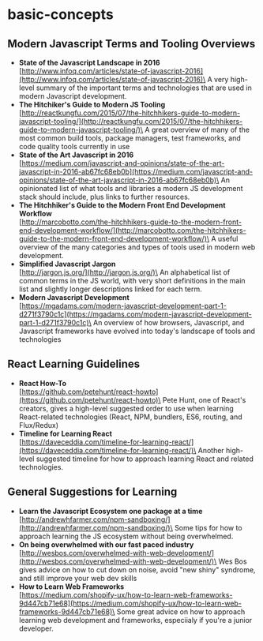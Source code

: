# basic-concepts

## Modern Javascript Terms and Tooling Overviews

* **State of the Javascript Landscape in 2016**\
  [http://www.infoq.com/articles/state-of-javascript-2016](http://www.infoq.com/articles/state-of-javascript-2016)\
  A very high-level summary of the important terms and technologies that are used in modern Javascript development.
* **The Hitchiker's Guide to Modern JS Tooling**\
  [http://reactkungfu.com/2015/07/the-hitchhikers-guide-to-modern-javascript-tooling/](http://reactkungfu.com/2015/07/the-hitchhikers-guide-to-modern-javascript-tooling/)\
  A great overview of many of the most common build tools, package managers, test frameworks, and code quality tools currently in use
* **State of the Art Javascript in 2016**\
  [https://medium.com/javascript-and-opinions/state-of-the-art-javascript-in-2016-ab67fc68eb0b](https://medium.com/javascript-and-opinions/state-of-the-art-javascript-in-2016-ab67fc68eb0b)\
  An opinionated list of what tools and libraries a modern JS development stack should include, plus links to further resources.
* **The Hitchhiker's Guide to the Modern Front End Development Workflow**\
  [http://marcobotto.com/the-hitchhikers-guide-to-the-modern-front-end-development-workflow/](http://marcobotto.com/the-hitchhikers-guide-to-the-modern-front-end-development-workflow/)\
  A useful overview of the many categories and types of tools used in modern web development.
* **Simplified Javascript Jargon**\
  [http://jargon.js.org/](http://jargon.js.org/)\
  An alphabetical list of common terms in the JS world, with very short definitions in the main list and slightly longer descriptions linked for each term.
* **Modern Javascript Development**\
  [https://mgadams.com/modern-javascript-development-part-1-d271f3790c1c](https://mgadams.com/modern-javascript-development-part-1-d271f3790c1c)\
  An overview of how browsers, Javascript, and Javascript frameworks have evolved into today's landscape of tools and technologies

## React Learning Guidelines

* **React How-To**\
  [https://github.com/petehunt/react-howto](https://github.com/petehunt/react-howto)\
  Pete Hunt, one of React's creators, gives a high-level suggested order to use when learning React-related technologies (React, NPM, bundlers, ES6, routing, and Flux/Redux)
* **Timeline for Learning React**\
  [https://daveceddia.com/timeline-for-learning-react/](https://daveceddia.com/timeline-for-learning-react/)\
  Another high-level suggested timeline for how to approach learning React and related technologies.

## General Suggestions for Learning

* **Learn the Javascript Ecosystem one package at a time**\
  [http://andrewhfarmer.com/npm-sandboxing/](http://andrewhfarmer.com/npm-sandboxing/)\
  Some tips for how to approach learning the JS ecosystem without being overwhelmed.
* **On being overwhelmed with our fast paced industry**\
  [http://wesbos.com/overwhelmed-with-web-development/](http://wesbos.com/overwhelmed-with-web-development/)\
  Wes Bos gives advice on how to cut down on noise, avoid "new shiny" syndrome, and still improve your web dev skills
* **How to Learn Web Frameworks**\
  [https://medium.com/shopify-ux/how-to-learn-web-frameworks-9d447cb71e68](https://medium.com/shopify-ux/how-to-learn-web-frameworks-9d447cb71e68)\
  Some great advice on how to approach learning web development and frameworks, especiialy if you're a junior developer.
